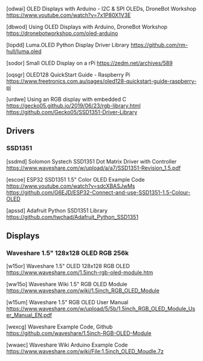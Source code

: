 [odwai] OLED Displays with Arduino - I2C & SPI OLEDs, DroneBot Workshop  
https://www.youtube.com/watch?v=7x1P80X1V3E

[dbwod] Using OLED Displays with Arduino, DroneBot Workshop
https://dronebotworkshop.com/oled-arduino

[lopdd] Luma.OLED Python Display Driver Library
https://github.com/rm-hull/luma.oled

[sodor] Small OLED Display on a rPi
https://zedm.net/archives/589

[oqsgr] OLED128 QuickStart Guide - Raspberry Pi
https://www.freetronics.com.au/pages/oled128-quickstart-guide-raspberry-pi

[urdwe] Using an RGB display with embedded C
https://gecko05.github.io/2019/06/23/rgb-library.html
https://github.com/Gecko05/SSD1351-Driver-Library

## Drivers

### SSD1351

[ssdmd] Solomon Systech SSD1351 Dot Matrix Driver with Controller
https://www.waveshare.com/w/upload/a/a7/SSD1351-Revision_1.5.pdf

[escoe] ESP32 SSD1351 1.5" Color OLED Example Code
https://www.youtube.com/watch?v=sdcXBASJwMs
https://github.com/G6EJD/ESP32-Connect-and-use-SSD1351-1.5-Colour-OLED

[apssd] Adafruit Python SSD1351 Library
https://github.com/twchad/Adafruit_Python_SSD1351

## Displays

### Waveshare 1.5" 128x128 OLED RGB 256k

[w15or] Waveshare 1.5" OLED 128x128 RGB OLED
https://www.waveshare.com/1.5inch-rgb-oled-module.htm

[ww15o] Waveshare Wiki 1.5" RGB OLED Module
https://www.waveshare.com/wiki/1.5inch_RGB_OLED_Module

[w15um] Waveshare 1.5" RGB OLED User Manual
https://www.waveshare.com/w/upload/5/5b/1.5inch_RGB_OLED_Module_User_Manual_EN.pdf

[wexcg] Waveshare Example Code, Github
https://github.com/waveshare/1.5inch-RGB-OLED-Module

[wwaec] Waveshare Wiki Arduino Example Code
https://www.waveshare.com/wiki/File:1.5inch_OLED_Moudle.7z
